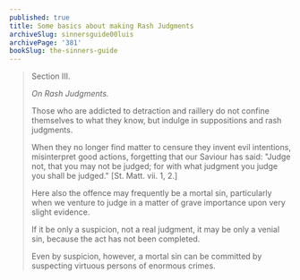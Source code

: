 ```yaml
---
published: true
title: Some basics about making Rash Judgments
archiveSlug: sinnersguide00luis
archivePage: '381'
bookSlug: the-sinners-guide
---
```


> Section III.
>
> *On Rash Judgments.*
>
> Those who are addicted to detraction and raillery do not confine themselves to what they know, but indulge in suppositions and rash judgments.
>
> When they no longer find matter to censure they invent evil intentions, misinterpret good actions, forgetting that our Saviour has said: "Judge not, that you may not be judged; for with what judgment you judge you shall be judged." [St. Matt. vii. 1, 2.]
>
> Here also the offence may frequently be a mortal sin, particularly when we venture to judge in a matter of grave importance upon very slight evidence.
>
> If it be only a suspicion, not a real judgment, it may be only a venial sin, because the act has not been completed.
>
> Even by suspicion, however, a mortal sin can be committed by suspecting virtuous persons of enormous crimes.
